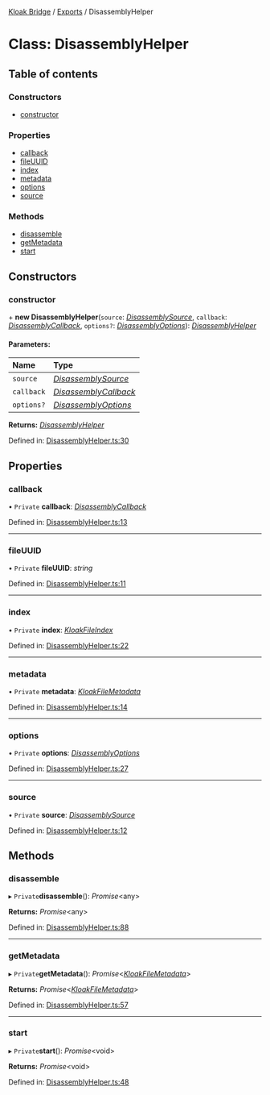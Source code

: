 [Kloak Bridge](../README.md) / [Exports](../modules.md) / DisassemblyHelper

# Class: DisassemblyHelper

## Table of contents

### Constructors

- [constructor](disassemblyhelper.md#constructor)

### Properties

- [callback](disassemblyhelper.md#callback)
- [fileUUID](disassemblyhelper.md#fileuuid)
- [index](disassemblyhelper.md#index)
- [metadata](disassemblyhelper.md#metadata)
- [options](disassemblyhelper.md#options)
- [source](disassemblyhelper.md#source)

### Methods

- [disassemble](disassemblyhelper.md#disassemble)
- [getMetadata](disassemblyhelper.md#getmetadata)
- [start](disassemblyhelper.md#start)

## Constructors

### constructor

\+ **new DisassemblyHelper**(`source`: [*DisassemblySource*](../modules.md#disassemblysource), `callback`: [*DisassemblyCallback*](../modules.md#disassemblycallback), `options?`: [*DisassemblyOptions*](../interfaces/disassemblyoptions.md)): [*DisassemblyHelper*](disassemblyhelper.md)

#### Parameters:

Name | Type |
:------ | :------ |
`source` | [*DisassemblySource*](../modules.md#disassemblysource) |
`callback` | [*DisassemblyCallback*](../modules.md#disassemblycallback) |
`options?` | [*DisassemblyOptions*](../interfaces/disassemblyoptions.md) |

**Returns:** [*DisassemblyHelper*](disassemblyhelper.md)

Defined in: [DisassemblyHelper.ts:30](https://github.com/CoNET-project/kloak-bridge/blob/2af6df3/src/DisassemblyHelper.ts#L30)

## Properties

### callback

• `Private` **callback**: [*DisassemblyCallback*](../modules.md#disassemblycallback)

Defined in: [DisassemblyHelper.ts:13](https://github.com/CoNET-project/kloak-bridge/blob/2af6df3/src/DisassemblyHelper.ts#L13)

___

### fileUUID

• `Private` **fileUUID**: *string*

Defined in: [DisassemblyHelper.ts:11](https://github.com/CoNET-project/kloak-bridge/blob/2af6df3/src/DisassemblyHelper.ts#L11)

___

### index

• `Private` **index**: [*KloakFileIndex*](../interfaces/kloakfileindex.md)

Defined in: [DisassemblyHelper.ts:22](https://github.com/CoNET-project/kloak-bridge/blob/2af6df3/src/DisassemblyHelper.ts#L22)

___

### metadata

• `Private` **metadata**: [*KloakFileMetadata*](../interfaces/kloakfilemetadata.md)

Defined in: [DisassemblyHelper.ts:14](https://github.com/CoNET-project/kloak-bridge/blob/2af6df3/src/DisassemblyHelper.ts#L14)

___

### options

• `Private` **options**: [*DisassemblyOptions*](../interfaces/disassemblyoptions.md)

Defined in: [DisassemblyHelper.ts:27](https://github.com/CoNET-project/kloak-bridge/blob/2af6df3/src/DisassemblyHelper.ts#L27)

___

### source

• `Private` **source**: [*DisassemblySource*](../modules.md#disassemblysource)

Defined in: [DisassemblyHelper.ts:12](https://github.com/CoNET-project/kloak-bridge/blob/2af6df3/src/DisassemblyHelper.ts#L12)

## Methods

### disassemble

▸ `Private`**disassemble**(): *Promise*<any\>

**Returns:** *Promise*<any\>

Defined in: [DisassemblyHelper.ts:88](https://github.com/CoNET-project/kloak-bridge/blob/2af6df3/src/DisassemblyHelper.ts#L88)

___

### getMetadata

▸ `Private`**getMetadata**(): *Promise*<[*KloakFileMetadata*](../interfaces/kloakfilemetadata.md)\>

**Returns:** *Promise*<[*KloakFileMetadata*](../interfaces/kloakfilemetadata.md)\>

Defined in: [DisassemblyHelper.ts:57](https://github.com/CoNET-project/kloak-bridge/blob/2af6df3/src/DisassemblyHelper.ts#L57)

___

### start

▸ `Private`**start**(): *Promise*<void\>

**Returns:** *Promise*<void\>

Defined in: [DisassemblyHelper.ts:48](https://github.com/CoNET-project/kloak-bridge/blob/2af6df3/src/DisassemblyHelper.ts#L48)
